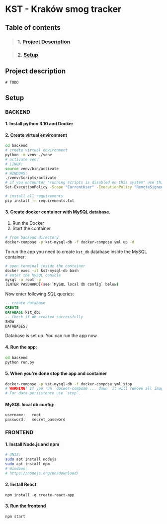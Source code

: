 # KST - Kraków smog tracker

## Table of contents

> ### 1. [Project Description](#project-description)

> ### 2. [Setup](#setup)

## Project description

```
# TODO
```

## Setup

### BACKEND

#### 1. Install python 3.10 and Docker

#### 2. Create virtual environment

```bash
cd backend
# create virtual environment
python -m venv ./venv
# activate venv
# LINUX:
source venv/bin/activate
# WINDOWS:
./venv/Scripts/activate
# if you encounter "running scripts is disabled on this system" use this command and then ./venv/...
Set-ExecutionPolicy -Scope "CurrentUser" -ExecutionPolicy "RemoteSigned"

# install all requirements
pip install -r requirements.txt
```

#### 3. Create docker container with MySQL database.

1. Run the Docker
2. Start the container

```bash
# from backend directory
docker-compose -p kst-mysql-db -f docker-compose.yml up -d
```

To run the app you need to create `kst_db` database inside the MySQL container:

```bash
# open terminal inside the container
docker exec -it kst-mysql-db bash
# enter the MySQL console
mysql -u root -p
[ENTER PASSWORD](see `MySQL local db config` below)
```

Now enter following SQL queries:

```sql
-- create database
CREATE
DATABASE kst_db;
-- Check if db created successfully
SHOW
DATABASES;
```

Database is set up. You can run the app now

#### 4. Run the app:

````bash
cd backend
python run.py
````

#### 5. When you're done stop the app and container

```bash
docker-compose -p kst-mysql-db -f docker-compose.yml stop
# WARNING! If you run `docker-compose ... down` it will remove all images, networks, volumes etc.
# For data persistence use `stop`.
```

#### MySQL local db config:

```bash
username:   root
password:   secret_password
```

### FRONTEND

#### 1. Install Node.js and npm

```bash
# UNIX: 
sudo apt install nodejs
sudo apt install npm
# Windows:
# https://nodejs.org/en/download/
```

#### 2. Install React

```
npm install -g create-react-app  
```

#### 3. Run the frontend

```bash
npm start
```

[//]: # (# DB SETUP - tests)

[//]: # ()

[//]: # (```sql)

[//]: # ()

[//]: # (CREATE DATABASE kst_db;)

[//]: # ()

[//]: # (USE kst_db;)

[//]: # ()

[//]: # ()

[//]: # (-- create test table )

[//]: # ()

[//]: # (CREATE TABLE People &#40;)

[//]: # ()

[//]: # (    PersonID int,)

[//]: # ()

[//]: # (    FirstName varchar&#40;255&#41;,)

[//]: # ()

[//]: # (    LastName varchar&#40;255&#41;,)

[//]: # ()

[//]: # (    Address varchar&#40;255&#41;,)

[//]: # ()

[//]: # (    City varchar&#40;255&#41;)

[//]: # ()

[//]: # (&#41;;)

[//]: # ()

[//]: # ()

[//]: # (-- insert sample data )

[//]: # ()

[//]: # (INSERT INTO People VALUES )

[//]: # ()

[//]: # (                       &#40;1, "John", "Doe", "213 Warsaw", "Warsaw"&#41;;)

[//]: # ()

[//]: # (```)

[//]: # ()

[//]: # ()

[//]: # (# CREATE TABLES FROM app.py)

[//]: # ()

[//]: # (```python)

[//]: # ()

[//]: # (cd backend)

[//]: # ()

[//]: # (python)

[//]: # ()

[//]: # (from app import app, db)

[//]: # ()

[//]: # (with app.app_context&#40;&#41;:)

[//]: # ()

[//]: # (    db.create_all&#40;&#41;)

[//]: # ()

[//]: # (# now all tables created in the app.py will be created in the database as tables)

[//]: # ()

[//]: # (```)

[//]: # ()

[//]: # ()

[//]: # ()

[//]: # ()

[//]: # (## POWERSHELL ACTIVATE VENV:)

[//]: # ()

[//]: # (```)

[//]: # ()

[//]: # (cd backend)

[//]: # ()

[//]: # (Set-ExecutionPolicy Unrestricted -Scope Process  )

[//]: # ()

[//]: # (./venv/Scripts/activate)

[//]: # ()

[//]: # (```)
